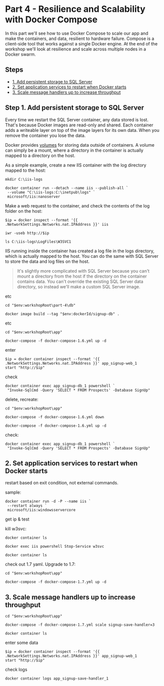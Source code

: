# Part 4 - Resilience and Scalability with Docker Compose

In this part we'll see how to use Docker Compose to scale our app and make the containers, and data, resilient to hardware failure. Compose is a client-side tool that works against a single Docker engine. At the end of the workshop we'll look at resilience and scale across multiple nodes in a Docker swarm.

## Steps

* [1. Add persistent storage to SQL Server](#1)
* [2. Set application services to restart when Docker starts](#2)
* [3. Scale message handlers up to increase throughput](#3)


## <a name="1"></a>Step 1. Add persistent storage to SQL Server

Every time we restart the SQL Server container, any data stored is lost. That's because Docker images are read-only and shared. Each container adds a writeable layer on top of the image layers for its own data. When you remove the container you lose the data.

Docker provides [volumes]() for storing data outside of containers. A volume can simply be a mount, where a directory in the container is actually mapped to a directory on the host.

As a simple example, create a new IIS container with the log directory mapped to the host:

```
mkdir C:\iis-logs

docker container run --detach --name iis --publish-all `
 --volume "C:\iis-logs:C:\inetpub\logs" `
 microsoft/iis:nanoserver
```

Make a web request to the container, and check the contents of the log folder on the host:

```
$ip = docker inspect --format '{{ .NetworkSettings.Networks.nat.IPAddress }}' iis

iwr -useb http://$ip

ls C:\iis-logs\LogFiles\W3SVC1
```

IIS running inside the container has created a log file in the logs directory, which is actually mapped to the host. You can do the same with SQL Server to store the data and log files on the host.

> It's slightly more complicated with SQL Server because you can't mount a directory from the host if the directory on the container contains data. You can't override the existing SQL Server data directory, so instead we'll make a custom SQL Server image.

etc

```
cd "$env:workshopRoot\part-4\db"

docker image build --tag "$env:dockerId/signup-db" .
```

etc

```
cd "$env:workshopRoot\app"

docker-compose -f docker-compose-1.6.yml up -d
```

enter

```
$ip = docker container inspect --format '{{ .NetworkSettings.Networks.nat.IPAddress }}' app_signup-web_1
start "http://$ip"
```

check 

```
docker container exec app_signup-db_1 powershell `
 "Invoke-SqlCmd -Query 'SELECT * FROM Prospects' -Database SignUp"
```

delete, recreate:

```
cd "$env:workshopRoot\app"

docker-compose -f docker-compose-1.6.yml down

docker-compose -f docker-compose-1.6.yml up -d
```

check:

```
docker container exec app_signup-db_1 powershell `
 "Invoke-SqlCmd -Query 'SELECT * FROM Prospects' -Database SignUp"
```

## <a name="2"></a>2. Set application services to restart when Docker starts

restart based on exit condition, not external commands.

sample:

```
docker container run -d -P --name iis `
 --restart always `
 microsoft/iis:windowsservercore
```

get ip & test

kill w3svc:

```
docker container ls 

docker exec iis powershell Stop-Service w3svc

docker container ls 
```

check out 1.7 yaml. Upgrade to 1.7:


```
cd "$env:workshopRoot\app"

docker-compose -f docker-compose-1.7.yml up -d
```

## <a name="3"></a>3. Scale message handlers up to increase throughput

```
cd "$env:workshopRoot\app"

docker-compose -f docker-compose-1.7.yml scale signup-save-handler=3

docker container ls
```

enter some data

```
$ip = docker container inspect --format '{{ .NetworkSettings.Networks.nat.IPAddress }}' app_signup-web_1
start "http://$ip"
```

check logs
```
docker container logs app_signup-save-handler_1
```